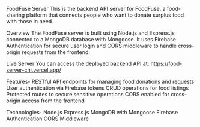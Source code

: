FoodFuse Server
This is the backend API server for FoodFuse, a food-sharing platform that connects people who want to donate surplus food with those in need.

Overview
The FoodFuse server is built using Node.js and Express.js, connected to a MongoDB database with Mongoose. It uses Firebase Authentication for secure user login and CORS middleware to handle cross-origin requests from the frontend.

Live Server
You can access the deployed backend API at:
https://food-server-chi.vercel.app/

Features-
RESTful API endpoints for managing food donations and requests
User authentication via Firebase tokens
CRUD operations for food listings
Protected routes to secure sensitive operations
CORS enabled for cross-origin access from the frontend

Technologies-
Node.js
Express.js
MongoDB with Mongoose
Firebase Authentication
CORS Middleware
